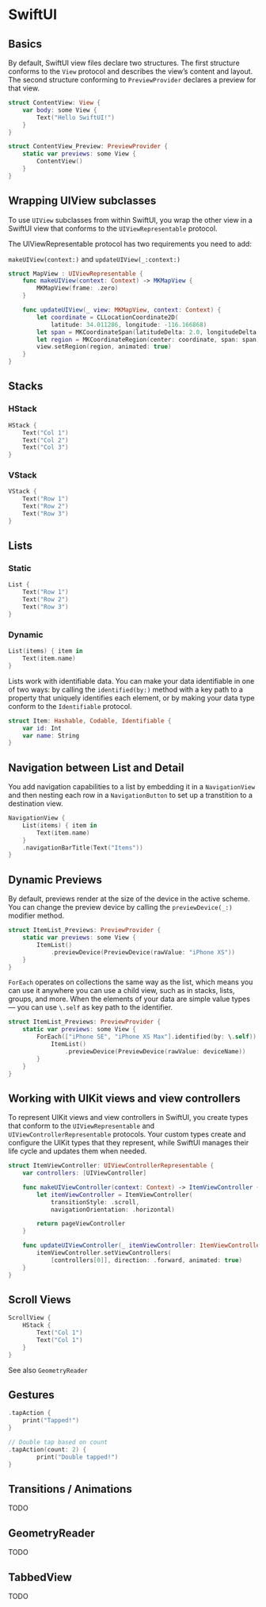 # SwiftUI

## Basics

By default, SwiftUI view files declare two structures. The first structure conforms to the `View` protocol and describes the view’s content and layout. The second structure conforming to `PreviewProvider` declares a preview for that view.

```swift
struct ContentView: View {
    var body: some View {
        Text("Hello SwiftUI!")
    }
}

struct ContentView_Preview: PreviewProvider {
    static var previews: some View {
        ContentView()
    }
}
```

## Wrapping UIView subclasses

To use `UIView` subclasses from within SwiftUI, you wrap the other view in a SwiftUI view that conforms to the `UIViewRepresentable` protocol.

The UIViewRepresentable protocol has two requirements you need to add:

`makeUIView(context:)` and `updateUIView(_:context:)`

```swift
struct MapView : UIViewRepresentable {
    func makeUIView(context: Context) -> MKMapView {
        MKMapView(frame: .zero)
    }

    func updateUIView(_ view: MKMapView, context: Context) {
        let coordinate = CLLocationCoordinate2D(
            latitude: 34.011286, longitude: -116.166868)
        let span = MKCoordinateSpan(latitudeDelta: 2.0, longitudeDelta: 2.0)
        let region = MKCoordinateRegion(center: coordinate, span: span)
        view.setRegion(region, animated: true)
    }
}
```

## Stacks

### HStack

```swift
HStack {
    Text("Col 1")
    Text("Col 2")
    Text("Col 3")
}
```

### VStack

```swift
VStack {
    Text("Row 1")
    Text("Row 2")
    Text("Row 3")
}
```

## Lists

### Static

```swift
List {
    Text("Row 1")
    Text("Row 2")
    Text("Row 3")
}
```

### Dynamic

```swift
List(items) { item in
    Text(item.name)
}
```

Lists work with identifiable data. You can make your data identifiable in one of two ways: by calling the `identified(by:)` method with a key path to a property that uniquely identifies each element, or by making your data type conform to the `Identifiable` protocol.

```swift
struct Item: Hashable, Codable, Identifiable {
    var id: Int
    var name: String
}
```

## Navigation between List and Detail

You add navigation capabilities to a list by embedding it in a `NavigationView` and then nesting each row in a `NavigationButton` to set up a transtition to a destination view.

```swift
NavigationView {
    List(items) { item in
        Text(item.name)
    }
    .navigationBarTitle(Text("Items"))
}
```

## Dynamic Previews

By default, previews render at the size of the device in the active scheme. You can change the preview device by calling the `previewDevice(_:)` modifier method.

```swift
struct ItemList_Previews: PreviewProvider {
    static var previews: some View {
        ItemList()
            .previewDevice(PreviewDevice(rawValue: "iPhone XS"))
    }
}
```

`ForEach` operates on collections the same way as the list, which means you can use it anywhere you can use a child view, such as in stacks, lists, groups, and more. When the elements of your data are simple value types — you can use `\.self` as key path to the identifier.

```swift
struct ItemList_Previews: PreviewProvider {
    static var previews: some View {
        ForEach(["iPhone SE", "iPhone XS Max"].identified(by: \.self)) { deviceName in
            ItemList()
                .previewDevice(PreviewDevice(rawValue: deviceName))
        }
    }
}
```

## Working with UIKit views and view controllers

To represent UIKit views and view controllers in SwiftUI, you create types that conform to the `UIViewRepresentable` and `UIViewControllerRepresentable` protocols. Your custom types create and configure the UIKit types that they represent, while SwiftUI manages their life cycle and updates them when needed.

```swift
struct ItemViewController: UIViewControllerRepresentable {
    var controllers: [UIViewController]

    func makeUIViewController(context: Context) -> ItemViewController {
        let itemViewController = ItemViewController(
            transitionStyle: .scroll,
            navigationOrientation: .horizontal)

        return pageViewController
    }

    func updateUIViewController(_ itemViewController: ItemViewController, context: Context) {
        itemViewController.setViewControllers(
            [controllers[0]], direction: .forward, animated: true)
    }
}
```

## Scroll Views

```swift
ScrollView {
    HStack {
        Text("Col 1")
        Text("Col 1")
    }
}
```

See also `GeometryReader`

## Gestures

```swift
.tapAction {
    print("Tapped!")
}

// Double tap based on count
.tapAction(count: 2) {
        print("Double tapped!")
}
```


## Transitions / Animations

TODO

## GeometryReader

TODO

## TabbedView

TODO
